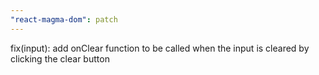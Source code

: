 ```yaml
---
"react-magma-dom": patch
---
```


fix(input): add onClear function to be called when the input is cleared by clicking the clear button
